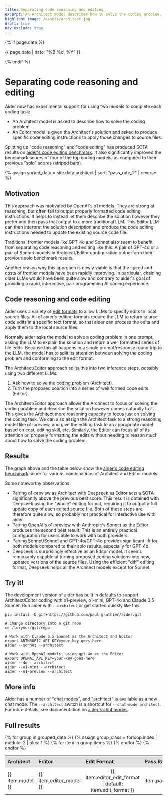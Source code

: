 ```yaml
---
title: Separating code reasoning and editing
excerpt: An Architect model describes how to solve the coding problem, and an Editor model translates that into file edits. This Architect/Editor approach produces SOTA benchmark results.
highlight_image: /assets/architect.jpg
draft: true
nav_exclude: true
---
```

{% if page.date %}
<p class="post-date">{{ page.date | date: "%B %d, %Y" }}</p>
{% endif %}

# Separating code reasoning and editing

Aider now has experimental support for using two models to complete each coding task:

- An Architect model is asked to describe how to solve the coding problem.
- An Editor model is given the Architect's solution and asked to produce specific code editing instructions to apply those changes to source files.

Splitting up "code reasoning" and "code editing" has produced SOTA results on
[aider's code editing benchmark](/docs/benchmarks.html#the-benchmark).
It also significantly improved the benchmark scores of four of the
top coding models, as compared to their previous "solo" scores (striped bars).

<style>
  .shaded td {
    background-color: #f2f2f2;
    border-top: 1px solid #ccc;
  }
  table {
    border-collapse: collapse;
    width: 100%;
  }
  th {
    padding: 8px;
    text-align: left;
    border-bottom: 1px solid #ddd;
  }
  th {
    background-color: #e2e2e2;
  }
</style>

<style>
  #passRateChart {
    max-width: 100%;
    height: auto !important;
  }
</style>
<script src="https://cdn.jsdelivr.net/npm/chart.js"></script>
<script src="https://cdn.jsdelivr.net/npm/chartjs-plugin-annotation@1.0.2"></script>
{% assign sorted_data = site.data.architect | sort: "pass_rate_2" | reverse %}
<canvas id="passRateChart" width="400" height="250"></canvas>
<script>
  document.addEventListener("DOMContentLoaded", function() {
    var ctx = document.getElementById('passRateChart').getContext('2d');
    
    // Function to determine aspect ratio and base font size based on screen width
    function getChartSettings() {
      if (window.innerWidth < 600) {
        return { aspectRatio: 1, baseFontSize: 8 }; // Slightly taller for small screens
      } else if (window.innerWidth < 800) {
        return { aspectRatio: 1.2, baseFontSize: 10 }; // Slightly taller for small screens
      } else {
        return { aspectRatio: 1.4, baseFontSize: 12 }; // Slightly taller for larger screens
      }
    }

    var chartSettings = getChartSettings();
    var baseFontSize = chartSettings.baseFontSize;

    var labels = [];
    var data = [];
    var colorMapping = {
      "claude-3.5-sonnet": "rgba(75, 192, 192, 0.2)",
      "gpt-4o": "rgba(255, 99, 132, 0.2)",
      "o1-preview": "rgba(54, 162, 235, 0.2)",
      "o1-mini": "rgba(255, 206, 86, 0.2)",
      "gpt-4o-mini": "rgba(153, 102, 255, 0.2)"
    };
    var borderColorMapping = {
      "claude-3.5-sonnet": "rgba(75, 192, 192, 1)",
      "gpt-4o": "rgba(255, 99, 132, 1)",
      "o1-preview": "rgba(54, 162, 235, 1)",
      "o1-mini": "rgba(255, 206, 86, 1)",
      "gpt-4o-mini": "rgba(153, 102, 255, 1)"
    };
    var backgroundColors = [];
    var borderColors = [];
    var patterns = {};
    for (var key in colorMapping) {
      patterns[key] = ctx.createPattern(createStripePattern(colorMapping[key]), 'repeat');
    }
    {% assign grouped_data = sorted_data | group_by: "model" %}
    {% for group in grouped_data %}
      {% for item in group.items %}
        labels.push("{{ item.editor_model | default: "No architect/editor" }}: {{ item.editor_edit_format | default: item.edit_format }}");
        data.push({{ item.pass_rate_2 }});
        if ("{{ item.editor_model }}" == "") {
          backgroundColors.push(patterns["{{ item.model }}"]);
        } else {
          backgroundColors.push(colorMapping["{{ item.model }}"]);
        }
        borderColors.push(borderColorMapping["{{ item.model }}"]);
      {% endfor %}
    {% endfor %}
    labels.reverse();
    data.reverse();
    backgroundColors.reverse();
    borderColors.reverse();
    var chart = new Chart(ctx, {
      type: 'bar',
      data: {
        labels: labels,
        datasets: [{
          label: 'Pass Rate',
          data: data,
          backgroundColor: backgroundColors,
          borderColor: borderColors,
          borderWidth: 1
        }]
      },
      options: {
        responsive: true,
        maintainAspectRatio: true,
        aspectRatio: chartSettings.aspectRatio,
        scales: {
          y: { 
            beginAtZero: true,
            title: {
              display: true,
              text: 'Pass Rate (%)',
              font: {
                size: baseFontSize + 6
              }
            },
            ticks: {
              font: {
                size: baseFontSize
              }
            }
          },
          x: {
            title: {
              display: true,
              text: 'Editor model and edit format',
              font: {
                size: baseFontSize + 6
              }
            },
            ticks: {
              font: {
                size: baseFontSize + 4
              },
              maxRotation: 90, // Allow full rotation if needed
              minRotation: 45  // Start rotating at 45 degrees to fit more labels
            }
          }
        },
        plugins: {
          annotation: {
            annotations: {
              line1: {
                type: 'line',
                yMin: 79.7,
                yMax: 79.7,
                borderColor: 'rgba(255, 99, 132, 0.8)',
                borderWidth: 2,
                borderDash: [6, 6],
                label: {
                  content: 'Previous SOTA',
                  enabled: true,
                  position: 'start',
                  xAdjust: 10,
                  font: {
                    size: baseFontSize
                  }
                }
              }
            }
          },
          legend: {
            display: true,
            title: {
              display: true,
              text: 'Architect model',
              font: {
                size: baseFontSize + 4,
                weight: 'bold'
              }
            },
            labels: {
              font: {
                size: baseFontSize + 4
              },
              generateLabels: function(chart) {
                var colorMapping = {
                  "o1-preview": "rgba(255, 206, 86, 0.2)",
                  "claude-3.5-sonnet": "rgba(75, 192, 192, 0.2)",
                  "gpt-4o": "rgba(54, 162, 235, 0.2)",
                  "o1-mini": "rgba(255, 99, 132, 0.2)",
                  "gpt-4o-mini": "rgba(153, 102, 255, 0.2)"
                };
                return Object.keys(colorMapping).reverse().map(function(key) {
                  return {
                    text: key,
                    fillStyle: colorMapping[key],
                    strokeStyle: colorMapping[key].replace('0.2', '1'),
                    lineWidth: 1
                  };
                });
              }
            }
          }
        }
      }
    });

    // Update aspect ratio and font sizes on window resize
    window.addEventListener('resize', function() {
      var newSettings = getChartSettings();
      chart.options.aspectRatio = newSettings.aspectRatio;
      baseFontSize = newSettings.baseFontSize;
      
      // Update font sizes
      chart.options.scales.y.title.font.size = baseFontSize + 6;
      chart.options.scales.y.ticks.font.size = baseFontSize;
      chart.options.scales.x.title.font.size = baseFontSize + 6;
      chart.options.scales.x.ticks.font.size = baseFontSize + 4;
      chart.options.plugins.annotation.annotations.line1.label.font.size = baseFontSize;
      chart.options.plugins.legend.title.font.size = baseFontSize + 4;
      chart.options.plugins.legend.labels.font.size = baseFontSize + 4;
      
      chart.update();
    });
  });

  function createStripePattern(baseColor) {
    var canvas = document.createElement('canvas');
    canvas.width = 10;
    canvas.height = 10;
    var ctx = canvas.getContext('2d');

    ctx.fillStyle = baseColor;
    ctx.fillRect(0, 0, canvas.width, canvas.height);
    ctx.strokeStyle = 'rgba(0, 0, 0, 0.1)';
    ctx.lineWidth = 2;
    ctx.beginPath();
    ctx.moveTo(0, 0);
    ctx.lineTo(10, 10);
    ctx.stroke();

    return canvas;
  }
</script>

## Motivation

This approach was motivated by OpenAI's o1 models.
They are strong at reasoning, but often fail to output properly formatted
code editing instructions.
It helps to instead let them describe the solution
however they prefer and then pass that output to a more traditional LLM.
This Editor LLM can then interpret the solution description and
produce the code editing instructions needed to update
the existing source code file.

Traditional frontier models like GPT-4o and Sonnet also
seem to benefit from separating code reasoning and editing like this.
A pair of GPT-4o
or a pair of Sonnet models
in Architect/Editor configuration outperform their previous solo benchmark results.

Another reason why this approach is newly viable is that the
speed and costs of frontier models have been rapidly improving.
In particular, chaining older LLMs would have been quite slow and
contrary to aider's goal of providing a rapid, interactive,
pair programming AI coding experience.

## Code reasoning and code editing

Aider uses a variety of 
[edit formats](/docs/more/edit-formats.html)
to allow LLMs to specify edits to local source files.
All of aider's editing formats require the LLM to return source code edits in a specific text
format, so that aider can process the edits and apply them to the local source files.

Normally aider asks the model to solve a coding problem in one prompt,
asking the LLM to explain the solution and return 
a well formatted series of file edits.
Because this all happens in a single prompt/response round trip to the LLM,
the model has to split its attention between 
solving the coding problem and conforming to the edit format.

The Architect/Editor approach splits this into two inference steps, possibly
using two different LLMs:

1. Ask how to solve the coding problem (Architect).
2. Turn the proposed solution into a series of well formed code edits (Editor).

The Architect/Editor approach allows the Architect to focus on solving the coding problem
and describe the solution however comes naturally to it.
This gives the Architect more reasoning capacity to focus just on solving the coding
task.
We can also assign the Architect task to a strong reasoning model like o1-preview,
and give the editing task to an appropriate model based on cost, editing skill, etc.
Similarly, the Editor can focus all of its attention on properly formatting the edits
without needing to reason much about how to solve the coding problem.

## Results

The graph above and the table below show the
[aider's code editing benchmark](/docs/benchmarks.html#the-benchmark)
score for various combinations of Architect and Editor models.


Some noteworthy observations:

- Pairing o1-preview as Architect with Deepseek as Editor sets a SOTA significantly above the previous best score. This result is obtained with Deepseek using the "whole" editing format, requiring it to output a full update copy of each edited source file. Both of these steps are therefore quite slow, so probably not practical for interactive use with aider.
- Pairing OpenAI's o1-preview with Anthropic's Sonnet as the Editor produces the second best result. This is an entirely practical configuration for users able to work with both providers.
- Pairing Sonnet/Sonnet and GPT-4o/GPT-4o provides significant lift for both models compared to their solo results, especially for GPT-4o.
- Deepseek is surprisingly effective as an Editor model. It seems remarkably capable at turning proposed coding solutions into new, updated versions of the source files. Using the efficient "diff" editing format, Deepseek helps all the Architect models except for Sonnet.

## Try it!

The development version of aider 
has built in defaults to support Architect/Editor coding with
o1-preview, o1-mini, GPT-4o and Claude 3.5 Sonnet.
Run aider with `--architect` or get started quickly like this:

```
pip install -U git+https://github.com/paul-gauthier/aider.git

# Change directory into a git repo
cd /to/your/git/repo

# Work with Claude 3.5 Sonnet as the Architect and Editor
export ANTHROPIC_API_KEY=your-key-goes-here
aider --sonnet --architect

# Work with OpenAI models, using gpt-4o as the Editor
export OPENAI_API_KEY=your-key-goes-here
aider --4o --architect
aider --o1-mini --architect
aider --o1-preview --architect
```

## More info

Aider has a number of "chat modes", and "architect" is available as a new chat mode.
The `--architect` switch is a shortcut for `--chat-mode architect`.
For more details, see documentation on 
[aider's chat modes](/docs/usage/modes.html).


## Full results


<table>
  <thead>
    <tr>
      <th>Architect</th>
      <th>Editor</th>
      <th>Edit Format</th>
      <th>Pass Rate</th>
    </tr>
  </thead>
  <tbody>
    {% for group in grouped_data %}
      {% assign group_class = forloop.index | modulo: 2 | plus: 1 %}
      {% for item in group.items %}
        <tr class="{% if group_class == 1 %}shaded{% endif %}">
          <td>{{ item.model }}</td>
          <td>{{ item.editor_model }}</td>
          <td style="text-align: center;">{{ item.editor_edit_format | default: item.edit_format }}</td>
          <td style="text-align: right;">{{ item.pass_rate_2 }}%</td>
          <!-- <td style="text-align: right;">${{ item.total_cost | round: 2 }}</td> -->
        </tr>
      {% endfor %}
    {% endfor %}
  </tbody>
</table>


